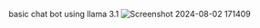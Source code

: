 basic chat bot using llama 3.1
![Screenshot 2024-08-02 171409](https://github.com/user-attachments/assets/3b5813c7-177f-4171-8a41-b275b5c2017c)
